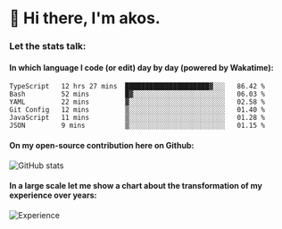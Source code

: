 # 👋 Hi there, I'm akos. 


### Let the stats talk:


#### In which language I code (or edit) day by day (powered by Wakatime): 

<!--START_SECTION:waka-->

```text
TypeScript   12 hrs 27 mins  █████████████████████▓░░░   86.42 %
Bash         52 mins         █▓░░░░░░░░░░░░░░░░░░░░░░░   06.03 %
YAML         22 mins         ▓░░░░░░░░░░░░░░░░░░░░░░░░   02.58 %
Git Config   12 mins         ▒░░░░░░░░░░░░░░░░░░░░░░░░   01.40 %
JavaScript   11 mins         ▒░░░░░░░░░░░░░░░░░░░░░░░░   01.28 %
JSON         9 mins          ▒░░░░░░░░░░░░░░░░░░░░░░░░   01.15 %
```

<!--END_SECTION:waka-->

#### On my open-source contribution here on Github:
 
![GitHub stats](https://github-readme-stats.vercel.app/api?username=akosbalasko)

#### In a large scale let me show a chart about the transformation of my experience over years:   

![Experience](https://cr-skills-chart-widget.azurewebsites.net/api/api?username=akosbalasko)
